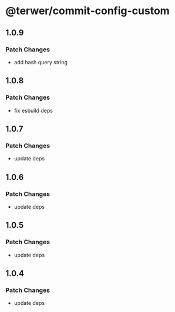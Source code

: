 # @terwer/commit-config-custom

## 1.0.9

### Patch Changes

- add hash query string

## 1.0.8

### Patch Changes

- fix esbuild deps

## 1.0.7

### Patch Changes

- update deps

## 1.0.6

### Patch Changes

- update deps

## 1.0.5

### Patch Changes

- update deps

## 1.0.4

### Patch Changes

- update deps
